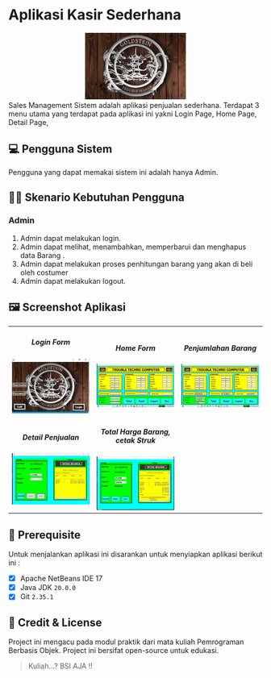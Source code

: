 # Aplikasi Kasir Sederhana
<center>
  <img src="Sales_Management_1/src/Sale_System/bg (1).jpeg" width="200px"><br>
</center>
Sales Management Sistem adalah aplikasi penjualan sederhana. Terdapat 3 menu utama yang terdapat pada aplikasi ini yakni  Login Page, Home Page, Detail Page, 
<br>

## 💻 Pengguna Sistem
Pengguna yang dapat memakai sistem ini adalah hanya Admin.

## 👨‍💻 Skenario Kebutuhan Pengguna
### Admin
<ol>
  <li>Admin dapat melakukan login.</li>
  <li>Admin dapat melihat, menambahkan, memperbarui dan menghapus data Barang .</li>
  <li>Admin dapat melakukan proses penhitungan barang yang akan di beli oleh costumer</li>
  <li>Admin dapat melakukan logout.</li>
</ol>

## 🖼️ Screenshot Aplikasi
<table width="100%">
  <tbody>
    <tr>
    <td width="33%">
        <h5 style="text-align: center">Login Form</h5>
        <img src="Sales_Management_1/src/img/login.jpeg">
      </td>
      <td width="33%">
        <h5 style="text-align: center">Home Form</h5>
        <img src="Sales_Management_1/src/img/penjualan.jpeg"><br>
      </td>
      <td width="33%">
        <h5 style="text-align: center">Penjumlahan Barang</h5>
        <img src="Sales_Management_1/src/img/p_jualan.jpeg">
      </td>  
    </tr>
    <tr>
      <td width="33%">
        <h5 style="text-align: center">Detail Penjualan</h5>
        <img src="Sales_Management_1/src/img/detail.jpeg">
      </td> 
      <td width="33%">
        <h5 style="text-align: center">Total Harga Barang, cetak Struk</h5>
        <img src="Sales_Management_1/src/img/pembayaran.jpeg">
      </td> 
    </tr>
  </tbody>
</table>

## 📝 Prerequisite
Untuk menjalankan aplikasi ini disarankan untuk menyiapkan aplikasi berikut ini :
  - [x] Apache NetBeans IDE 17
  - [x] Java JDK <code>20.0.0</code>
  - [x] Git <code>2.35.1</code>

## 📜 Credit & License
Project ini mengacu pada modul praktik dari mata kuliah Pemrograman Berbasis Objek. Project ini bersifat open-source untuk edukasi.
<blockquote>Kuliah...? BSI AJA !!</blockquote>
